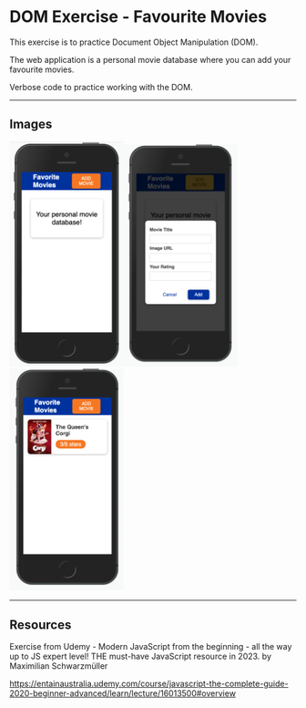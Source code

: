 # DOM Exercise - Favourite Movies

This exercise is to practice Document Object Manipulation (DOM). 

The web application is a personal movie database where you can add your favourite movies. 

Verbose code to practice working with the DOM.

---

## Images 

<img src="images/home1.png" width="200"><img src="images/modal.png" width="200"><img src="images/movie_modal.png" width="200">



---

## Resources

Exercise from Udemy - Modern JavaScript from the beginning - all the way up to JS expert level! THE must-have JavaScript resource in 2023. by Maximilian Schwarzmüller

https://entainaustralia.udemy.com/course/javascript-the-complete-guide-2020-beginner-advanced/learn/lecture/16013500#overview

